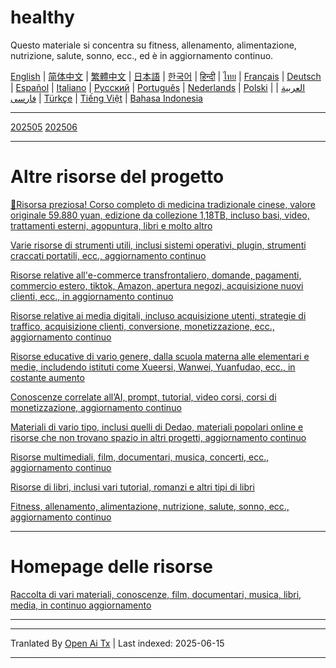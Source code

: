 # healthy
Questo materiale si concentra su fitness, allenamento, alimentazione, nutrizione, salute, sonno, ecc., ed è in aggiornamento continuo.

[English](https://openaitx.github.io/view.html?user=mswnlz&project=healthy&lang=en) | [简体中文](https://openaitx.github.io/view.html?user=mswnlz&project=healthy&lang=zh-CN) | [繁體中文](https://openaitx.github.io/view.html?user=mswnlz&project=healthy&lang=zh-TW) | [日本語](https://openaitx.github.io/view.html?user=mswnlz&project=healthy&lang=ja) | [한국어](https://openaitx.github.io/view.html?user=mswnlz&project=healthy&lang=ko) | [हिन्दी](https://openaitx.github.io/view.html?user=mswnlz&project=healthy&lang=hi) | [ไทย](https://openaitx.github.io/view.html?user=mswnlz&project=healthy&lang=th) | [Français](https://openaitx.github.io/view.html?user=mswnlz&project=healthy&lang=fr) | [Deutsch](https://openaitx.github.io/view.html?user=mswnlz&project=healthy&lang=de) | [Español](https://openaitx.github.io/view.html?user=mswnlz&project=healthy&lang=es) | [Italiano](https://openaitx.github.io/view.html?user=mswnlz&project=healthy&lang=it) | [Русский](https://openaitx.github.io/view.html?user=mswnlz&project=healthy&lang=ru) | [Português](https://openaitx.github.io/view.html?user=mswnlz&project=healthy&lang=pt) | [Nederlands](https://openaitx.github.io/view.html?user=mswnlz&project=healthy&lang=nl) | [Polski](https://openaitx.github.io/view.html?user=mswnlz&project=healthy&lang=pl) | [العربية](https://openaitx.github.io/view.html?user=mswnlz&project=healthy&lang=ar) | [فارسی](https://openaitx.github.io/view.html?user=mswnlz&project=healthy&lang=fa) | [Türkçe](https://openaitx.github.io/view.html?user=mswnlz&project=healthy&lang=tr) | [Tiếng Việt](https://openaitx.github.io/view.html?user=mswnlz&project=healthy&lang=vi) | [Bahasa Indonesia](https://openaitx.github.io/view.html?user=mswnlz&project=healthy&lang=id)


--------------
[202505](https://raw.githubusercontent.com/mswnlz/healthy/main/202505.md)
[202506](https://raw.githubusercontent.com/mswnlz/healthy/main/202506.md)

---------------
# Altre risorse del progetto

[🎁Risorsa preziosa! Corso completo di medicina tradizionale cinese, valore originale 59.880 yuan, edizione da collezione 1,18TB, incluso basi, video, trattamenti esterni, agopuntura, libri e molto altro](https://github.com/mswnlz/chinese-traditional)

[Varie risorse di strumenti utili, inclusi sistemi operativi, plugin, strumenti craccati portatili, ecc., aggiornamento continuo](https://github.com/mswnlz/tools)


[Risorse relative all'e-commerce transfrontaliero, domande, pagamenti, commercio estero, tiktok, Amazon, apertura negozi, acquisizione nuovi clienti, ecc., in aggiornamento continuo](https://github.com/mswnlz/cross-border)

[Risorse relative ai media digitali, incluso acquisizione utenti, strategie di traffico, acquisizione clienti, conversione, monetizzazione, ecc., aggiornamento continuo](https://github.com/mswnlz/self-media)

[Risorse educative di vario genere, dalla scuola materna alle elementari e medie, includendo istituti come Xueersi, Wanwei, Yuanfudao, ecc., in costante aumento](https://github.com/mswnlz/edu-knowlege)

[Conoscenze correlate all’AI, prompt, tutorial, video corsi, corsi di monetizzazione, aggiornamento continuo](https://github.com/mswnlz/AIknowledge)

[Materiali di vario tipo, inclusi quelli di Dedao, materiali popolari online e risorse che non trovano spazio in altri progetti, aggiornamento continuo](https://github.com/mswnlz/curriculum)

[Risorse multimediali, film, documentari, musica, concerti, ecc., aggiornamento continuo](https://github.com/mswnlz/movies)

[Risorse di libri, inclusi vari tutorial, romanzi e altri tipi di libri](https://github.com/mswnlz/book)

[Fitness, allenamento, alimentazione, nutrizione, salute, sonno, ecc., aggiornamento continuo](https://github.com/mswnlz/healthy)


---------------
# Homepage delle risorse
[Raccolta di vari materiali, conoscenze, film, documentari, musica, libri, media, in continuo aggiornamento](https://github.com/mswnlz)

---------------

---

Tranlated By [Open Ai Tx](https://github.com/OpenAiTx/OpenAiTx) | Last indexed: 2025-06-15

---